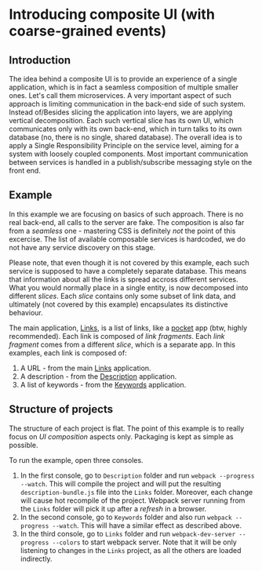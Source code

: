 # Introducing composite UI (with coarse-grained events)

## Introduction

The idea behind a composite UI is to provide an experience of a single application, which is in fact a seamless composition of multiple smaller ones. Let's call them microservices. A very important aspect of such approach is limiting communication in the back-end side of such system. Instead of/Besides slicing the application into layers, we are applying vertical decomposition. Each such vertical slice has its own UI, which communicates only with its own back-end, which in turn talks to its own database (no, there is no single, shared database). The overall idea is to apply a Single Responsibility Principle on the service level, aiming for a system with loosely coupled components. Most important communication between services is handled in a publish/subscribe messaging style on the front end.

## Example

In this example we are focusing on basics of such approach. There is no real back-end, all calls to the server are fake. The composition is also far from a *seamless* one - mastering CSS is definitely *not* the point of this excercise. The list of available composable services is hardcoded, we do not have any service discovery on this stage.

Please note, that even though it is not covered by this example, each such service is supposed to have a completely separate database. This means that information about all the links is spread accross different services. What you would normally place in a single entity, is now decomposed into different *slices*. Each *slice* contains only some subset of link data, and ultimately (not covered by this example) encapsulates its distinctive behaviour.

The main application, [Links](), is a list of links, like a [pocket](http://getpocket.com/) app (btw, highly recommended). Each link is composed of *link fragments*. Each *link fragment* comes from a different *slice*, which is a separate app. In this examples, each link is composed of:

1. A URL - from the main [Links]() application.
2. A description - from the [Description]() application.
3. A list of keywords - from the [Keywords]() application. 


## Structure of projects

The structure of each project is flat. The point of this example is to really focus on *UI composition* aspects only. Packaging is kept as simple as possible.  

To run the example, open three consoles.
1. In the first console, go to `Description` folder and run `webpack --progress --watch`. This will compile the project and will put the resulting `description-bundle.js` file into the `Links` folder. Moreover, each change will cause hot recompile of the project. Webpack server running from the `Links` folder will pick it up after a *refresh* in a browser. 
1. In the second console, go to `Keywords` folder and also run `webpack --progress --watch`. This will have a similar effect as described above.
1. In the third console, go to `Links` folder and run `webpack-dev-server --progress --colors` to start webpack server. Note that it will be only listening to changes in the `Links` project, as all the others are loaded indirectly.